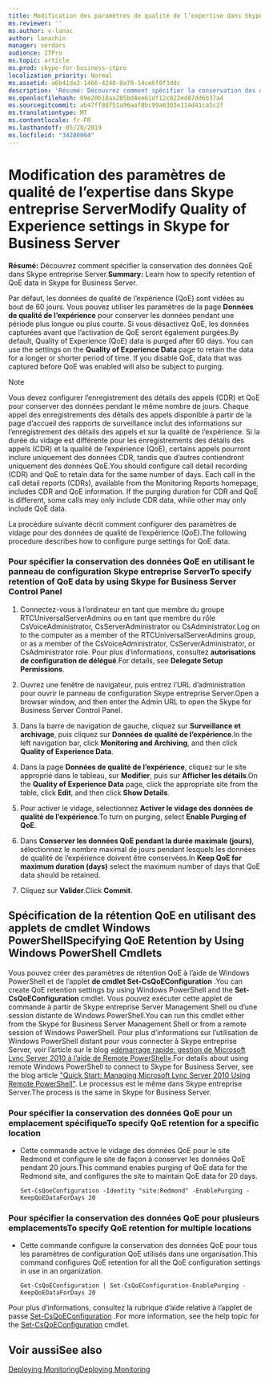 ```yaml
---
title: Modification des paramètres de qualité de l’expertise dans Skype entreprise Server
ms.reviewer: ''
ms.author: v-lanac
author: lanachin
manager: serdars
audience: ITPro
ms.topic: article
ms.prod: skype-for-business-itpro
localization_priority: Normal
ms.assetid: a6b41de2-1466-4240-8a70-14ce6f0f3ddc
description: 'Résumé: Découvrez comment spécifier la conservation des données QoE dans Skype entreprise Server.'
ms.openlocfilehash: 89e20b18aa285bd4ee61df12c822e487dd6b37a4
ms.sourcegitcommit: ab47ff88f51a96aaf8bc99a6303e114d41ca5c2f
ms.translationtype: MT
ms.contentlocale: fr-FR
ms.lasthandoff: 05/20/2019
ms.locfileid: "34280004"
---
```

# <a name="modify-quality-of-experience-settings-in-skype-for-business-server"></a><span data-ttu-id="0e1bb-103">Modification des paramètres de qualité de l’expertise dans Skype entreprise Server</span><span class="sxs-lookup"><span data-stu-id="0e1bb-103">Modify Quality of Experience settings in Skype for Business Server</span></span>

<span data-ttu-id="0e1bb-104">**Résumé:** Découvrez comment spécifier la conservation des données QoE dans Skype entreprise Server.</span><span class="sxs-lookup"><span data-stu-id="0e1bb-104">**Summary:** Learn how to specify retention of QoE data in Skype for Business Server.</span></span>

<span data-ttu-id="0e1bb-p101">Par défaut, les données de qualité de l’expérience (QoE) sont vidées au bout de 60 jours. Vous pouvez utiliser les paramètres de la page **Données de qualité de l’expérience** pour conserver les données pendant une période plus longue ou plus courte. Si vous désactivez QoE, les données capturées avant que l’activation de QoE seront également purgées.</span><span class="sxs-lookup"><span data-stu-id="0e1bb-p101">By default, Quality of Experience (QoE) data is purged after 60 days. You can use the settings on the **Quality of Experience Data** page to retain the data for a longer or shorter period of time. If you disable QoE, data that was captured before QoE was enabled will also be subject to purging.</span></span>

> [!NOTE]
> <span data-ttu-id="0e1bb-p102">Vous devez configurer l’enregistrement des détails des appels (CDR) et QoE pour conserver des données pendant le même nombre de jours. Chaque appel des enregistrements des détails des appels disponible à partir de la page d’accueil des rapports de surveillance inclut des informations sur l’enregistrement des détails des appels et sur la qualité de l’expérience. Si la durée du vidage est différente pour les enregistrements des détails des appels (CDR) et la qualité de l’expérience (QoE), certains appels pourront inclure uniquement des données CDR, tandis que d’autres contiendront uniquement des données QoE.</span><span class="sxs-lookup"><span data-stu-id="0e1bb-p102">You should configure call detail recording (CDR) and QoE to retain data for the same number of days. Each call in the call detail reports (CDRs), available from the Monitoring Reports homepage, includes CDR and QoE information. If the purging duration for CDR and QoE is different, some calls may only include CDR data, while other may only include QoE data.</span></span>

<span data-ttu-id="0e1bb-111">La procédure suivante décrit comment configurer des paramètres de vidage pour des données de qualité de l’expérience (QoE).</span><span class="sxs-lookup"><span data-stu-id="0e1bb-111">The following procedure describes how to configure purge settings for QoE data.</span></span>

### <a name="to-specify-retention-of-qoe-data-by-using-skype-for-business-server-control-panel"></a><span data-ttu-id="0e1bb-112">Pour spécifier la conservation des données QoE en utilisant le panneau de configuration Skype entreprise Server</span><span class="sxs-lookup"><span data-stu-id="0e1bb-112">To specify retention of QoE data by using Skype for Business Server Control Panel</span></span>

1.  <span data-ttu-id="0e1bb-113">Connectez-vous à l’ordinateur en tant que membre du groupe RTCUniversalServerAdmins ou en tant que membre du rôle CsVoiceAdministrator, CsServerAdministrator ou CsAdministrator.</span><span class="sxs-lookup"><span data-stu-id="0e1bb-113">Log on to the computer as a member of the RTCUniversalServerAdmins group, or as a member of the CsVoiceAdministrator, CsServerAdministrator, or CsAdministrator role.</span></span> <span data-ttu-id="0e1bb-114">Pour plus d’informations, consultez **autorisations de configuration de délégué**.</span><span class="sxs-lookup"><span data-stu-id="0e1bb-114">For details, see **Delegate Setup Permissions**.</span></span>

2. <span data-ttu-id="0e1bb-115">Ouvrez une fenêtre de navigateur, puis entrez l’URL d’administration pour ouvrir le panneau de configuration Skype entreprise Server.</span><span class="sxs-lookup"><span data-stu-id="0e1bb-115">Open a browser window, and then enter the Admin URL to open the Skype for Business Server Control Panel.</span></span>

3. <span data-ttu-id="0e1bb-116">Dans la barre de navigation de gauche, cliquez sur **Surveillance et archivage**, puis cliquez sur **Données de qualité de l’expérience**.</span><span class="sxs-lookup"><span data-stu-id="0e1bb-116">In the left navigation bar, click **Monitoring and Archiving**, and then click **Quality of Experience Data**.</span></span>

4. <span data-ttu-id="0e1bb-117">Dans la page **Données de qualité de l’expérience**, cliquez sur le site approprié dans le tableau, sur **Modifier**, puis sur **Afficher les détails**.</span><span class="sxs-lookup"><span data-stu-id="0e1bb-117">On the **Quality of Experience Data** page, click the appropriate site from the table, click **Edit**, and then click **Show Details**.</span></span>

5. <span data-ttu-id="0e1bb-118">Pour activer le vidage, sélectionnez **Activer le vidage des données de qualité de l’expérience**.</span><span class="sxs-lookup"><span data-stu-id="0e1bb-118">To turn on purging, select **Enable Purging of QoE**.</span></span>

6. <span data-ttu-id="0e1bb-119">Dans **Conserver les données QoE pendant la durée maximale (jours)**, sélectionnez le nombre maximal de jours pendant lesquels les données de qualité de l’expérience doivent être conservées.</span><span class="sxs-lookup"><span data-stu-id="0e1bb-119">In **Keep QoE for maximum duration (days)** select the maximum number of days that QoE data should be retained.</span></span>

7. <span data-ttu-id="0e1bb-120">Cliquez sur **Valider**.</span><span class="sxs-lookup"><span data-stu-id="0e1bb-120">Click **Commit**.</span></span>

## <a name="specifying-qoe-retention-by-using-windows-powershell-cmdlets"></a><span data-ttu-id="0e1bb-121">Spécification de la rétention QoE en utilisant des applets de cmdlet Windows PowerShell</span><span class="sxs-lookup"><span data-stu-id="0e1bb-121">Specifying QoE Retention by Using Windows PowerShell Cmdlets</span></span>

<span data-ttu-id="0e1bb-122">Vous pouvez créer des paramètres de rétention QoE à l’aide de Windows PowerShell et de l’applet **de cmdlet Set-CsQoEConfiguration** .</span><span class="sxs-lookup"><span data-stu-id="0e1bb-122">You can create QoE retention settings by using Windows PowerShell and the **Set-CsQoEConfiguration** cmdlet.</span></span> <span data-ttu-id="0e1bb-123">Vous pouvez exécuter cette applet de commande à partir de Skype entreprise Server Management Shell ou d’une session distante de Windows PowerShell.</span><span class="sxs-lookup"><span data-stu-id="0e1bb-123">You can run this cmdlet either from the Skype for Business Server Management Shell or from a remote session of Windows PowerShell.</span></span> <span data-ttu-id="0e1bb-124">Pour plus d’informations sur l’utilisation de Windows PowerShell distant pour vous connecter à Skype entreprise Server, voir l’article sur le blog [«démarrage rapide: gestion de Microsoft Lync Server 2010 à l’aide de Remote PowerShell»](https://go.microsoft.com/fwlink/p/?linkId=255876).</span><span class="sxs-lookup"><span data-stu-id="0e1bb-124">For details about using remote Windows PowerShell to connect to Skype for Business Server, see the blog article ["Quick Start: Managing Microsoft Lync Server 2010 Using Remote PowerShell"](https://go.microsoft.com/fwlink/p/?linkId=255876).</span></span> <span data-ttu-id="0e1bb-125">Le processus est le même dans Skype entreprise Server.</span><span class="sxs-lookup"><span data-stu-id="0e1bb-125">The process is the same in Skype for Business Server.</span></span>

### <a name="to-specify-qoe-retention-for-a-specific-location"></a><span data-ttu-id="0e1bb-126">Pour spécifier la conservation des données QoE pour un emplacement spécifique</span><span class="sxs-lookup"><span data-stu-id="0e1bb-126">To specify QoE retention for a specific location</span></span>

- <span data-ttu-id="0e1bb-127">Cette commande active le vidage des données QoE pour le site Redmond et configure le site de façon à conserver les données QoE pendant 20 jours.</span><span class="sxs-lookup"><span data-stu-id="0e1bb-127">This command enables purging of QoE data for the Redmond site, and configures the site to maintain QoE data for 20 days.</span></span>

  ```
  Set-CsQoeConfiguration -Identity "site:Redmond" -EnablePurging -KeepQoEDataForDays 20
  ```

### <a name="to-specify-qoe-retention-for-multiple-locations"></a><span data-ttu-id="0e1bb-128">Pour spécifier la conservation des données QoE pour plusieurs emplacements</span><span class="sxs-lookup"><span data-stu-id="0e1bb-128">To specify QoE retention for multiple locations</span></span>

- <span data-ttu-id="0e1bb-129">Cette commande configure la conservation des données QoE pour tous les paramètres de configuration QoE utilisés dans une organisation.</span><span class="sxs-lookup"><span data-stu-id="0e1bb-129">This command configures QoE retention for all the QoE configuration settings in use in an organization.</span></span>

  ```
  Get-CsQoEConfiguration | Set-CsQoEConfiguration-EnablePurging -KeepQoEDataForDays 20
  ```

<span data-ttu-id="0e1bb-130">Pour plus d’informations, consultez la rubrique d’aide relative à l’applet de passe [Set-CsQoEConfiguration](https://docs.microsoft.com/powershell/module/skype/set-csqoeconfiguration?view=skype-ps) .</span><span class="sxs-lookup"><span data-stu-id="0e1bb-130">For more information, see the help topic for the [Set-CsQoEConfiguration](https://docs.microsoft.com/powershell/module/skype/set-csqoeconfiguration?view=skype-ps) cmdlet.</span></span>

## <a name="see-also"></a><span data-ttu-id="0e1bb-131">Voir aussi</span><span class="sxs-lookup"><span data-stu-id="0e1bb-131">See also</span></span>

[<span data-ttu-id="0e1bb-132">Deploying Monitoring</span><span class="sxs-lookup"><span data-stu-id="0e1bb-132">Deploying Monitoring</span></span>](https://technet.microsoft.com/library/117f4a3e-0670-4388-a553-b9854921145f.aspx)
